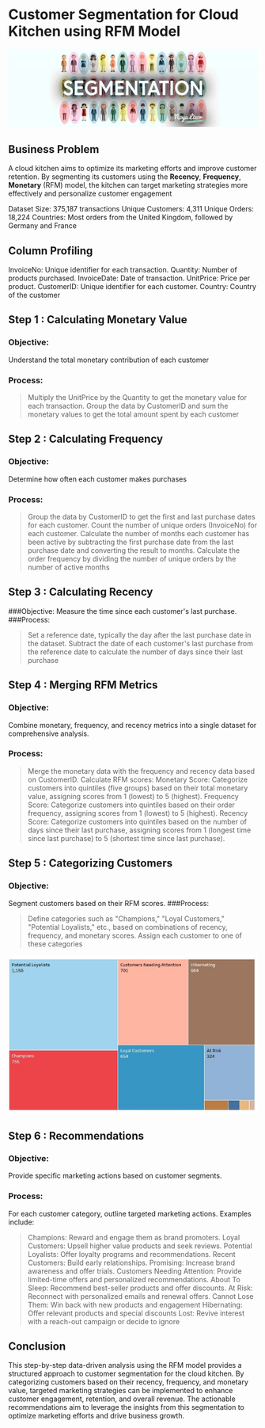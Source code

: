 # Customer Segmentation for Cloud Kitchen using RFM Model
![](segmentation-header-1920x1600.gif)

## Business Problem

A cloud kitchen aims to optimize its marketing efforts and improve customer retention. By segmenting its customers using the **Recency**, **Frequency**, **Monetary** (RFM) model, the kitchen can target marketing strategies more effectively and personalize customer engagement

Dataset
Size: 375,187 transactions
Unique Customers: 4,311
Unique Orders: 18,224
Countries: Most orders from the United Kingdom, followed by Germany and France

## Column Profiling
InvoiceNo: Unique identifier for each transaction.
Quantity: Number of products purchased.
InvoiceDate: Date of transaction.
UnitPrice: Price per product.
CustomerID: Unique identifier for each customer.
Country: Country of the customer

## Step 1 : Calculating Monetary Value
### Objective:
Understand the total monetary contribution of each customer

### Process:
> Multiply the UnitPrice by the Quantity to get the monetary value for each transaction.
> Group the data by CustomerID and sum the monetary values to get the total amount spent by each customer

## Step 2 : Calculating Frequency
### Objective: 
Determine how often each customer makes purchases

### Process:
> Group the data by CustomerID to get the first and last purchase dates for each customer.
> Count the number of unique orders (InvoiceNo) for each customer.
> Calculate the number of months each customer has been active by subtracting the first purchase date from the last purchase date and converting the result to months.
> Calculate the order frequency by dividing the number of unique orders by the number of active months

## Step 3 : Calculating Recency
###Objective: 
Measure the time since each customer's last purchase.
###Process:
>Set a reference date, typically the day after the last purchase date in the dataset.
>Subtract the date of each customer's last purchase from the reference date to calculate the number of days since their last purchase

## Step 4 : Merging RFM Metrics
### Objective: 
Combine monetary, frequency, and recency metrics into a single dataset for comprehensive analysis.
### Process:
>Merge the monetary data with the frequency and recency data based on CustomerID.
> Calculate RFM scores:
> Monetary Score: Categorize customers into quintiles (five groups) based on their total monetary value, assigning scores from 1 (lowest) to 5 (highest).
> Frequency Score: Categorize customers into quintiles based on their order frequency, assigning scores from 1 (lowest) to 5 (highest).
> Recency Score: Categorize customers into quintiles based on the number of days since their last purchase, assigning scores from 1 (longest time since last purchase) to 5 (shortest time since last purchase).

## Step 5 : Categorizing Customers
### Objective: 
Segment customers based on their RFM scores.
###Process:
> Define categories such as "Champions," "Loyal Customers," "Potential Loyalists," etc., based on combinations of recency, frequency, and monetary scores.
> Assign each customer to one of these categories

![](https://github.com/ishantinsights/Customer-Segmentation/blob/d2a844d86197db0ba50e360bbfd265b5a75e1425/Segmentation%20image.jpg)

## Step 6 : Recommendations
### Objective: 
Provide specific marketing actions based on customer segments.
### Process:
For each customer category, outline targeted marketing actions. Examples include:
> Champions: Reward and engage them as brand promoters.
> Loyal Customers: Upsell higher value products and seek reviews.
> Potential Loyalists: Offer loyalty programs and recommendations.
> Recent Customers: Build early relationships.
> Promising: Increase brand awareness and offer trials.
> Customers Needing Attention: Provide limited-time offers and personalized recommendations.
> About To Sleep: Recommend best-seller products and offer discounts.
> At Risk: Reconnect with personalized emails and renewal offers.
> Cannot Lose Them: Win back with new products and engagement
> Hibernating: Offer relevant products and special discounts
> Lost: Revive interest with a reach-out campaign or decide to ignore



## Conclusion
This step-by-step data-driven analysis using the RFM model provides a structured approach to customer segmentation for the cloud kitchen. By categorizing customers based on their recency, frequency, and monetary value, targeted marketing strategies can be implemented to enhance customer engagement, retention, and overall revenue. The actionable recommendations aim to leverage the insights from this segmentation to optimize marketing efforts and drive business growth.








